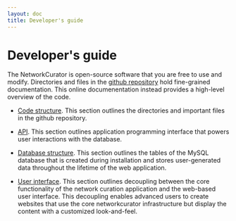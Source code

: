 ```yaml
---
layout: doc
title: Developer's guide
---
```


# Developer's guide

The NetworkCurator is open-source software that you are free to use and modify. Directories and files in the [github repository](https://github.com/NetworkCurator/NetworkCurator) hold fine-grained documentation. This online documenentation instead provides a high-level overview of the code. 

- [Code structure](server.html). This section outlines the directories and important files in the github repository. 

- [API](api.html). This section outlines application programming interface that powers user interactions with the database.

- [Database structure](database.html). This section outlines the tables of the MySQL database that is created during installation and stores user-generated data throughout the lifetime of the web application.

- [User interface](themes.html). This section outlines decoupling between the core functionality of the network curation application and the web-based user interface. This decoupling enables advanced users to create websites that use the core networkcurator infrastructure but display the content with a customized look-and-feel.




